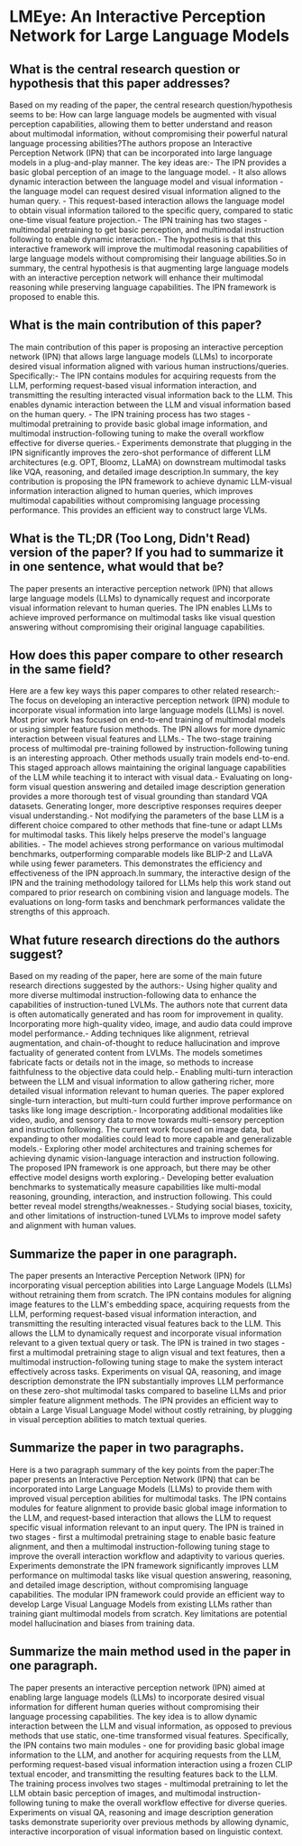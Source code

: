 # LMEye: An Interactive Perception Network for Large Language Models

## What is the central research question or hypothesis that this paper addresses?

Based on my reading of the paper, the central research question/hypothesis seems to be: How can large language models be augmented with visual perception capabilities, allowing them to better understand and reason about multimodal information, without compromising their powerful natural language processing abilities?The authors propose an Interactive Perception Network (IPN) that can be incorporated into large language models in a plug-and-play manner. The key ideas are:- The IPN provides a basic global perception of an image to the language model. - It also allows dynamic interaction between the language model and visual information - the language model can request desired visual information aligned to the human query. - This request-based interaction allows the language model to obtain visual information tailored to the specific query, compared to static one-time visual feature projection.- The IPN training has two stages - multimodal pretraining to get basic perception, and multimodal instruction following to enable dynamic interaction.- The hypothesis is that this interactive framework will improve the multimodal reasoning capabilities of large language models without compromising their language abilities.So in summary, the central hypothesis is that augmenting large language models with an interactive perception network will enhance their multimodal reasoning while preserving language capabilities. The IPN framework is proposed to enable this.


## What is the main contribution of this paper?

The main contribution of this paper is proposing an interactive perception network (IPN) that allows large language models (LLMs) to incorporate desired visual information aligned with various human instructions/queries. Specifically:- The IPN contains modules for acquiring requests from the LLM, performing request-based visual information interaction, and transmitting the resulting interacted visual information back to the LLM. This enables dynamic interaction between the LLM and visual information based on the human query. - The IPN training process has two stages - multimodal pretraining to provide basic global image information, and multimodal instruction-following tuning to make the overall workflow effective for diverse queries.- Experiments demonstrate that plugging in the IPN significantly improves the zero-shot performance of different LLM architectures (e.g. OPT, Bloomz, LLaMA) on downstream multimodal tasks like VQA, reasoning, and detailed image description.In summary, the key contribution is proposing the IPN framework to achieve dynamic LLM-visual information interaction aligned to human queries, which improves multimodal capabilities without compromising language processing performance. This provides an efficient way to construct large VLMs.


## What is the TL;DR (Too Long, Didn't Read) version of the paper? If you had to summarize it in one sentence, what would that be?

The paper presents an interactive perception network (IPN) that allows large language models (LLMs) to dynamically request and incorporate visual information relevant to human queries. The IPN enables LLMs to achieve improved performance on multimodal tasks like visual question answering without compromising their original language capabilities.


## How does this paper compare to other research in the same field?

Here are a few key ways this paper compares to other related research:- The focus on developing an interactive perception network (IPN) module to incorporate visual information into large language models (LLMs) is novel. Most prior work has focused on end-to-end training of multimodal models or using simpler feature fusion methods. The IPN allows for more dynamic interaction between visual features and LLMs.- The two-stage training process of multimodal pre-training followed by instruction-following tuning is an interesting approach. Other methods usually train models end-to-end. This staged approach allows maintaining the original language capabilities of the LLM while teaching it to interact with visual data.- Evaluating on long-form visual question answering and detailed image description generation provides a more thorough test of visual grounding than standard VQA datasets. Generating longer, more descriptive responses requires deeper visual understanding.- Not modifying the parameters of the base LLM is a different choice compared to other methods that fine-tune or adapt LLMs for multimodal tasks. This likely helps preserve the model's language abilities. - The model achieves strong performance on various multimodal benchmarks, outperforming comparable models like BLIP-2 and LLaVA while using fewer parameters. This demonstrates the efficiency and effectiveness of the IPN approach.In summary, the interactive design of the IPN and the training methodology tailored for LLMs help this work stand out compared to prior research on combining vision and language models. The evaluations on long-form tasks and benchmark performances validate the strengths of this approach.


## What future research directions do the authors suggest?

Based on my reading of the paper, here are some of the main future research directions suggested by the authors:- Using higher quality and more diverse multimodal instruction-following data to enhance the capabilities of instruction-tuned LVLMs. The authors note that current data is often automatically generated and has room for improvement in quality. Incorporating more high-quality video, image, and audio data could improve model performance.- Adding techniques like alignment, retrieval augmentation, and chain-of-thought to reduce hallucination and improve factuality of generated content from LVLMs. The models sometimes fabricate facts or details not in the image, so methods to increase faithfulness to the objective data could help.- Enabling multi-turn interaction between the LLM and visual information to allow gathering richer, more detailed visual information relevant to human queries. The paper explored single-turn interaction, but multi-turn could further improve performance on tasks like long image description.- Incorporating additional modalities like video, audio, and sensory data to move towards multi-sensory perception and instruction following. The current work focused on image data, but expanding to other modalities could lead to more capable and generalizable models.- Exploring other model architectures and training schemes for achieving dynamic vision-language interaction and instruction following. The proposed IPN framework is one approach, but there may be other effective model designs worth exploring.- Developing better evaluation benchmarks to systematically measure capabilities like multi-modal reasoning, grounding, interaction, and instruction following. This could better reveal model strengths/weaknesses.- Studying social biases, toxicity, and other limitations of instruction-tuned LVLMs to improve model safety and alignment with human values.


## Summarize the paper in one paragraph.

The paper presents an Interactive Perception Network (IPN) for incorporating visual perception abilities into Large Language Models (LLMs) without retraining them from scratch. The IPN contains modules for aligning image features to the LLM's embedding space, acquiring requests from the LLM, performing request-based visual information interaction, and transmitting the resulting interacted visual features back to the LLM. This allows the LLM to dynamically request and incorporate visual information relevant to a given textual query or task. The IPN is trained in two stages - first a multimodal pretraining stage to align visual and text features, then a multimodal instruction-following tuning stage to make the system interact effectively across tasks. Experiments on visual QA, reasoning, and image description demonstrate the IPN substantially improves LLM performance on these zero-shot multimodal tasks compared to baseline LLMs and prior simpler feature alignment methods. The IPN provides an efficient way to obtain a Large Visual Language Model without costly retraining, by plugging in visual perception abilities to match textual queries.


## Summarize the paper in two paragraphs.

Here is a two paragraph summary of the key points from the paper:The paper presents an Interactive Perception Network (IPN) that can be incorporated into Large Language Models (LLMs) to provide them with improved visual perception abilities for multimodal tasks. The IPN contains modules for feature alignment to provide basic global image information to the LLM, and request-based interaction that allows the LLM to request specific visual information relevant to an input query. The IPN is trained in two stages - first a multimodal pretraining stage to enable basic feature alignment, and then a multimodal instruction-following tuning stage to improve the overall interaction workflow and adaptivity to various queries. Experiments demonstrate the IPN framework significantly improves LLM performance on multimodal tasks like visual question answering, reasoning, and detailed image description, without compromising language capabilities. The modular IPN framework could provide an efficient way to develop Large Visual Language Models from existing LLMs rather than training giant multimodal models from scratch. Key limitations are potential model hallucination and biases from training data.


## Summarize the main method used in the paper in one paragraph.

The paper presents an interactive perception network (IPN) aimed at enabling large language models (LLMs) to incorporate desired visual information for different human queries without compromising their language processing capabilities. The key idea is to allow dynamic interaction between the LLM and visual information, as opposed to previous methods that use static, one-time transformed visual features. Specifically, the IPN contains two main modules - one for providing basic global image information to the LLM, and another for acquiring requests from the LLM, performing request-based visual information interaction using a frozen CLIP textual encoder, and transmitting the resulting features back to the LLM. The training process involves two stages - multimodal pretraining to let the LLM obtain basic perception of images, and multimodal instruction-following tuning to make the overall workflow effective for diverse queries. Experiments on visual QA, reasoning and image description generation tasks demonstrate superiority over previous methods by allowing dynamic, interactive incorporation of visual information based on linguistic context.
